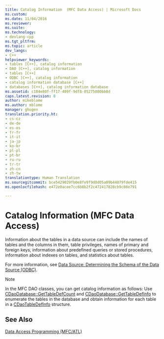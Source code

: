 ```yaml
---
title: Catalog Information  (MFC Data Access) | Microsoft Docs
ms.custom: 
ms.date: 11/04/2016
ms.reviewer: 
ms.suite: 
ms.technology:
- devlang-cpp
ms.tgt_pltfrm: 
ms.topic: article
dev_langs:
- C++
helpviewer_keywords:
- tables [C++], catalog information
- DAO [C++], catalog information
- tables [C++]
- ODBC [C++], catalog information
- catalog information database [C++]
- databases [C++], catalog information database
ms.assetid: c184e80f-ff17-409f-9df8-05275080bb8d
caps.latest.revision: 8
author: mikeblome
ms.author: mblome
manager: ghogen
translation.priority.ht:
- cs-cz
- de-de
- es-es
- fr-fr
- it-it
- ja-jp
- ko-kr
- pl-pl
- pt-br
- ru-ru
- tr-tr
- zh-cn
- zh-tw
translationtype: Human Translation
ms.sourcegitcommit: bce5429029fb0e8fe9f9d0d05a09b44879fde415
ms.openlocfilehash: e472e0acee7cc6b8b2f2c472417828cb9c88e791

---
```

# Catalog Information  (MFC Data Access)
Information about the tables in a data source can include the names of tables and the columns in them, table privileges, names of primary and foreign keys, information about predefined queries or stored procedures, information about indexes on tables, and statistics about tables.  
  
 For more information, see [Data Source: Determining the Schema of the Data Source (ODBC)](../data/odbc/data-source-determining-the-schema-of-the-data-source-odbc.md).  
  
> [!NOTE]
>  In the MFC DAO classes, you can get catalog information as follows: Use [CDaoDatabase::GetTableDefCount](../mfc/reference/cdaodatabase-class.md#cdaodatabase__gettabledefcount) and [CDaoDatabase::GetTableDefInfo](../mfc/reference/cdaodatabase-class.md#cdaodatabase__gettabledefinfo) to enumerate the tables in the database and obtain information for each table in a [CDaoTableDefInfo](../mfc/reference/cdaotabledefinfo-structure.md) structure.  
  
## See Also  
 [Data Access Programming (MFC/ATL)](../data/data-access-programming-mfc-atl.md)


<!--HONumber=Jan17_HO1-->


